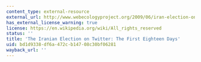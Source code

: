 ```yaml
---
content_type: external-resource
external_url: http://www.webecologyproject.org/2009/06/iran-election-on-twitter/
has_external_license_warning: true
license: https://en.wikipedia.org/wiki/All_rights_reserved
status: ''
title: 'The Iranian Election on Twitter: The First Eighteen Days'
uid: bd1d9338-df6a-472c-b147-08c30bf06281
wayback_url: ''
---
```

